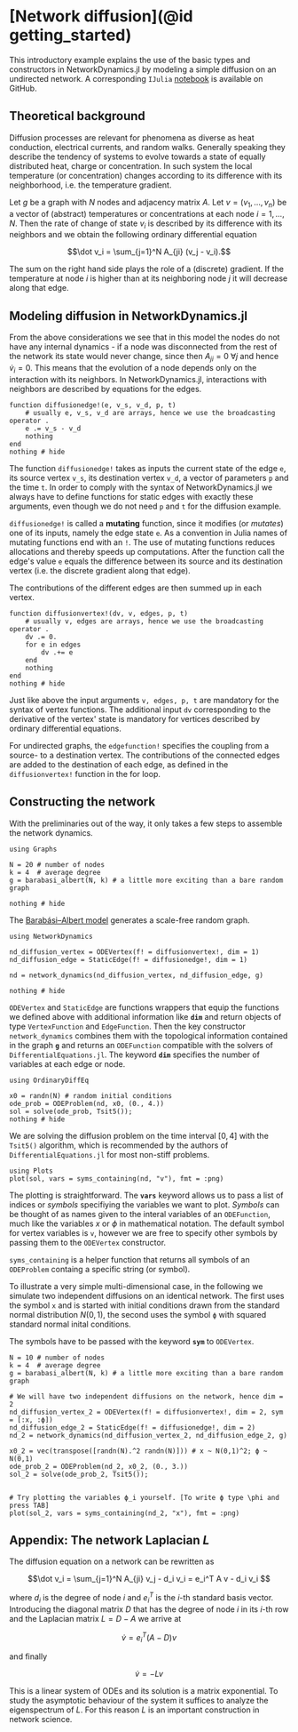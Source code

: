 # [Network diffusion](@id getting_started)

This introductory example explains the use of the basic types and constructors in NetworkDynamics.jl by modeling a simple diffusion on an undirected network. A corresponding `IJulia` [notebook](https://github.com/pik-icone/NetworkDynamics.jl/tree/master/examples) is available on GitHub.

## Theoretical background

Diffusion processes are relevant for phenomena as diverse as heat conduction, electrical currents, and random walks. Generally speaking they describe the tendency of systems to evolve towards a state of equally distributed heat, charge or concentration. In such system the local temperature (or concentration) changes according to its difference with its neighborhood, i.e. the temperature gradient.

Let $g$ be a graph with $N$ nodes and adjacency matrix $A$. Let $v = (v_1, \dots, v_n)$ be a vector of (abstract) temperatures or concentrations at each node $i = 1, \dots, N$. Then the rate of change of state $v_i$ is described by its difference with its neighbors and we obtain the following ordinary differential equation

```math
\dot v_i = \sum_{j=1}^N A_{ji} (v_j - v_i).
```

The sum on the right hand side plays the role of a (discrete) gradient. If the temperature at node $i$ is higher than at its neighboring node $j$ it will decrease along that edge.

## Modeling diffusion in NetworkDynamics.jl

From the above considerations we see that in this model the nodes do not have any internal dynamics - if a node was disconnected from the rest of the network its state would never change, since then $A_{ji} = 0 \; \forall j$ and hence $\dot v_i = 0$. This means that the evolution of a node depends only on the interaction with its neighbors. In NetworkDynamics.jl, interactions with neighbors are described by equations for the edges.


```@example diffusion
function diffusionedge!(e, v_s, v_d, p, t)
    # usually e, v_s, v_d are arrays, hence we use the broadcasting operator .
    e .= v_s - v_d
    nothing
end
nothing # hide
```

The function `diffusionedge!` takes as inputs the current state of the edge `e`, its source vertex `v_s`, its destination vertex `v_d`, a vector of parameters `p` and the time `t`. In order to comply with the syntax of NetworkDynamics.jl we always have to define functions for static edges with exactly these arguments, even though we do not need `p` and `t` for the diffusion example.

`diffusionedge!` is called a **mutating** function, since it modifies (or *mutates*) one of its inputs, namely the edge state `e`. As a convention in Julia names of mutating functions end with an `!`. The use of mutating functions reduces allocations and thereby speeds up computations. After the function call the edge's value `e` equals the difference between its source and its destination vertex (i.e. the discrete gradient along that edge).

The contributions of the different edges are then summed up in each vertex.


```@example diffusion
function diffusionvertex!(dv, v, edges, p, t)
    # usually v, edges are arrays, hence we use the broadcasting operator .
    dv .= 0.
    for e in edges
        dv .+= e
    end
    nothing
end
nothing # hide
```


Just like above the input arguments `v, edges, p, t` are mandatory for the syntax of vertex functions. The additional input `dv` corresponding to the derivative of the vertex' state is mandatory for vertices described by ordinary differential equations.

For undirected graphs, the `edgefunction!` specifies the coupling from a source- to a destination vertex. The contributions of the connected edges are added to the destination of each edge, as defined in the `diffusionvertex!` function in the for loop.

## Constructing the network

With the preliminaries out of the way, it only takes a few steps to assemble the network dynamics.


```@example diffusion
using Graphs

N = 20 # number of nodes
k = 4  # average degree
g = barabasi_albert(N, k) # a little more exciting than a bare random graph

nothing # hide
```


The [Barabási–Albert model](https://en.wikipedia.org/wiki/Barab%C3%A1si%E2%80%93Albert_model) generates a scale-free random graph.


```@example diffusion
using NetworkDynamics

nd_diffusion_vertex = ODEVertex(f! = diffusionvertex!, dim = 1)
nd_diffusion_edge = StaticEdge(f! = diffusionedge!, dim = 1)

nd = network_dynamics(nd_diffusion_vertex, nd_diffusion_edge, g)

nothing # hide
```


`ODEVertex` and `StaticEdge` are functions wrappers that equip the functions we defined above with additional information like **`dim`** and return objects of type `VertexFunction` and `EdgeFunction`. Then the key constructor `network_dynamics` combines them with the topological information contained in the graph **`g`** and returns an `ODEFunction` compatible with the solvers of `DifferentialEquations.jl`. The keyword **`dim`** specifies the number of variables at each edge or node.


```@example diffusion
using OrdinaryDiffEq

x0 = randn(N) # random initial conditions
ode_prob = ODEProblem(nd, x0, (0., 4.))
sol = solve(ode_prob, Tsit5());
nothing # hide
```

We are solving the diffusion problem on the time interval $[0, 4]$ with the `Tsit5()` algorithm, which is recommended  by the authors of `DifferentialEquations.jl` for most non-stiff problems.


```@example diffusion
using Plots
plot(sol, vars = syms_containing(nd, "v"), fmt = :png)
```

The plotting is straightforward. The **`vars`** keyword allows us to pass a list of indices or *symbols* specifiying the variables we want to plot. *Symbols* can be thought of as names given to the interal variables of an `ODEFunction`, much like the variables $x$ or $\phi$ in mathematical notation. The default symbol for vertex variables is `v`, however we are free to specify other symbols by passing them to the `ODEVertex` constructor.

`syms_containing` is a helper function that returns all symbols of an `ODEProblem` containg a specific string (or symbol).

To illustrate a very simple multi-dimensional case, in the following we simulate two independent diffusions on an identical network. The first uses the symbol `x` and is started with initial conditions drawn from the standard normal distribution $N(0,1)$, the second uses the symbol `ϕ` with squared standard normal inital conditions.

The symbols have to be passed with the keyword **`sym`** to `ODEVertex`.


```@example diffusion
N = 10 # number of nodes
k = 4  # average degree
g = barabasi_albert(N, k) # a little more exciting than a bare random graph

# We will have two independent diffusions on the network, hence dim = 2
nd_diffusion_vertex_2 = ODEVertex(f! = diffusionvertex!, dim = 2, sym = [:x, :ϕ])
nd_diffusion_edge_2 = StaticEdge(f! = diffusionedge!, dim = 2)
nd_2 = network_dynamics(nd_diffusion_vertex_2, nd_diffusion_edge_2, g)

x0_2 = vec(transpose([randn(N).^2 randn(N)])) # x ~ N(0,1)^2; ϕ ~ N(0,1)
ode_prob_2 = ODEProblem(nd_2, x0_2, (0., 3.))
sol_2 = solve(ode_prob_2, Tsit5());


# Try plotting the variables ϕ_i yourself. [To write ϕ type \phi and press TAB]
plot(sol_2, vars = syms_containing(nd_2, "x"), fmt = :png)
```

## Appendix: The network Laplacian $L$

The diffusion equation on a network can be rewritten as

```math
\dot v_i  = \sum_{j=1}^N A_{ji} v_j - d_i v_i =  e_i^T A v - d_i v_i      
```

where $d_i$ is the degree of node $i$ and $e_i^T$ is the $i$-th standard basis vector. Introducing the diagonal matrix $D$ that has the degree of node $i$ in its $i$-th row and the Laplacian matrix $L = D - A$ we arrive at

```math
\dot v = e_i^T(A - D) v
```

and finally

```math
\dot v = - L v
```

This is a linear system of ODEs and its solution is a matrix exponential. To study the asymptotic behaviour of the system it suffices to analyze the eigenspectrum of $L$. For this reason $L$ is an important construction in network science.
